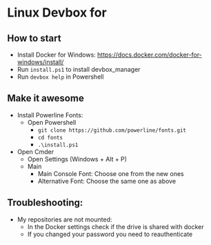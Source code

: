 # Linux Devbox for

## How to start

* Install Docker for Windows: https://docs.docker.com/docker-for-windows/install/
* Run `install.ps1` to install devbox_manager
* Run `devbox help` in Powershell

## Make it awesome

* Install Powerline Fonts:
    * Open Powershell
        * `git clone https://github.com/powerline/fonts.git`
        * `cd fonts`
        * `.\install.ps1`
* Open Cmder
    * Open Settings (Windows + Alt + P)
    * Main
        * Main Console Font: Choose one from the new ones
        * Alternative Font: Choose the same one as above

## Troubleshooting:

* My repositories are not mounted:
    * In the Docker settings check if the drive is shared with docker
    * If you changed your password you need to reauthenticate
